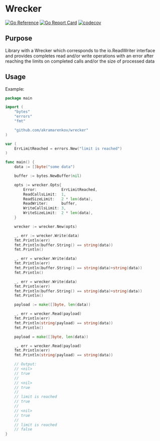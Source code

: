 # Wrecker

[![Go Reference](https://pkg.go.dev/badge/github.com/akramarenkov/wrecker.svg)](https://pkg.go.dev/github.com/akramarenkov/wrecker)
[![Go Report Card](https://goreportcard.com/badge/github.com/akramarenkov/wrecker)](https://goreportcard.com/report/github.com/akramarenkov/wrecker)
[![codecov](https://codecov.io/gh/akramarenkov/wrecker/branch/master/graph/badge.svg?token=Ze9aBpHbGE)](https://codecov.io/gh/akramarenkov/wrecker)

## Purpose

Library with a Wrecker which corresponds to the io.ReadWriter interface and provides completes read and/or write operations with an error after reaching the limits on completed calls and/or the size of processed data

## Usage

Example:

```go
package main

import (
    "bytes"
    "errors"
    "fmt"

    "github.com/akramarenkov/wrecker"
)

var (
    ErrLimitReached = errors.New("limit is reached")
)

func main() {
    data := []byte("some data")

    buffer := bytes.NewBuffer(nil)

    opts := wrecker.Opts{
        Error:           ErrLimitReached,
        ReadCallsLimit:  1,
        ReadSizeLimit:   2 * len(data),
        ReadWriter:      buffer,
        WriteCallsLimit: 3,
        WriteSizeLimit:  2 * len(data),
    }

    wrecker := wrecker.New(opts)

    _, err := wrecker.Write(data)
    fmt.Println(err)
    fmt.Println(buffer.String() == string(data))
    fmt.Println()

    _, err = wrecker.Write(data)
    fmt.Println(err)
    fmt.Println(buffer.String() == string(data)+string(data))
    fmt.Println()

    _, err = wrecker.Write(data)
    fmt.Println(err)
    fmt.Println(buffer.String() == string(data)+string(data))
    fmt.Println()

    payload := make([]byte, len(data))

    _, err = wrecker.Read(payload)
    fmt.Println(err)
    fmt.Println(string(payload) == string(data))
    fmt.Println()

    payload = make([]byte, len(data))

    _, err = wrecker.Read(payload)
    fmt.Println(err)
    fmt.Println(string(payload) == string(data))

    // Output:
    // <nil>
    // true
    //
    // <nil>
    // true
    //
    // limit is reached
    // true
    //
    // <nil>
    // true
    //
    // limit is reached
    // false
}
```
